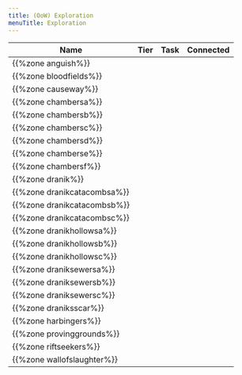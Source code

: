 ```yaml
---
title: (OoW) Exploration
menuTitle: Exploration
---
```


Name|Tier|Task|Connected
---|---|---|---
{{%zone anguish%}}||
{{%zone bloodfields%}}||
{{%zone causeway%}}||
{{%zone chambersa%}}||
{{%zone chambersb%}}||
{{%zone chambersc%}}||
{{%zone chambersd%}}||
{{%zone chamberse%}}||
{{%zone chambersf%}}||
{{%zone dranik%}}||
{{%zone dranikcatacombsa%}}||
{{%zone dranikcatacombsb%}}||
{{%zone dranikcatacombsc%}}||
{{%zone dranikhollowsa%}}||
{{%zone dranikhollowsb%}}||
{{%zone dranikhollowsc%}}||
{{%zone draniksewersa%}}||
{{%zone draniksewersb%}}||
{{%zone draniksewersc%}}||
{{%zone draniksscar%}}||
{{%zone harbingers%}}||
{{%zone provinggrounds%}}||
{{%zone riftseekers%}}||
{{%zone wallofslaughter%}}||